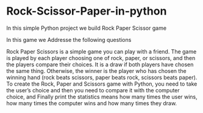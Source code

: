 # Rock-Scissor-Paper-in-python


In this simple Python project we build Rock Paper Scissor game 

In this game we Addresse the following questions

Rock Paper Scissors is a simple game you can play with a friend. The game is played by each
player choosing one of rock, paper, or scissors, and then the players compare their choices. It is a
draw if both players have chosen the same thing. Otherwise, the winner is the player who has
chosen the winning hand (rock beats scissors, paper beats rock, scissors beats paper). To create the
Rock, Paper and Scissors game with Python, you need to take the user’s choice and then you need
to compare it with the computer choice, and Finally print the statistics means how many times the
user wins, how many times the computer wins and how many times they draw.
